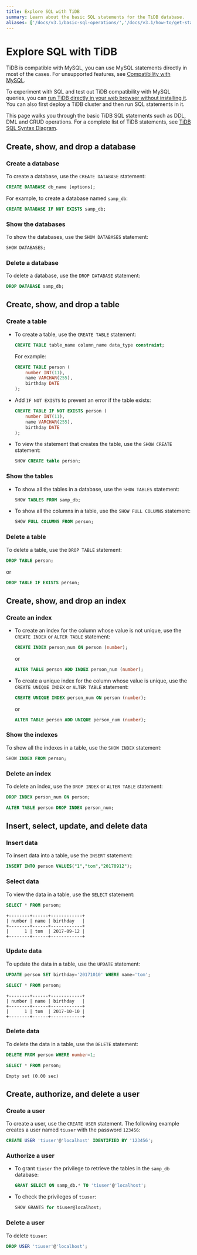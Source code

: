 ```yaml
---
title: Explore SQL with TiDB
summary: Learn about the basic SQL statements for the TiDB database.
aliases: ['/docs/v3.1/basic-sql-operations/','/docs/v3.1/how-to/get-started/explore-sql/']
---
```


# Explore SQL with TiDB

TiDB is compatible with MySQL, you can use MySQL statements directly in most of the cases. For unsupported features, see [Compatibility with MySQL](/mysql-compatibility.md#unsupported-features).

To experiment with SQL and test out TiDB compatibility with MySQL queries, you can [run TiDB directly in your web browser without installing it](https://tour.tidb.io/). You can also first deploy a TiDB cluster and then run SQL statements in it.

This page walks you through the basic TiDB SQL statements such as DDL, DML and CRUD operations. For a complete list of TiDB statements, see [TiDB SQL Syntax Diagram](https://pingcap.github.io/sqlgram/).

## Create, show, and drop a database

### Create a database

To create a database, use the `CREATE DATABASE` statement:


```sql
CREATE DATABASE db_name [options];
```

For example, to create a database named `samp_db`:


```sql
CREATE DATABASE IF NOT EXISTS samp_db;
```

### Show the databases

To show the databases, use the `SHOW DATABASES` statement:


```sql
SHOW DATABASES;
```

### Delete a database

To delete a database, use the `DROP DATABASE` statement:


```sql
DROP DATABASE samp_db;
```

## Create, show, and drop a table

### Create a table

- To create a table, use the `CREATE TABLE` statement:

    
    ```sql
    CREATE TABLE table_name column_name data_type constraint;
    ```

    For example:

    
    ```sql
    CREATE TABLE person (
        number INT(11),
        name VARCHAR(255),
        birthday DATE
    );
    ```

- Add `IF NOT EXISTS` to prevent an error if the table exists:

    
    ```sql
    CREATE TABLE IF NOT EXISTS person (
        number INT(11),
        name VARCHAR(255),
        birthday DATE
    );
    ```

- To view the statement that creates the table, use the `SHOW CREATE` statement:

    
    ```sql
    SHOW CREATE table person;
    ```

### Show the tables

- To show all the tables in a database, use the `SHOW TABLES` statement:

    
    ```sql
    SHOW TABLES FROM samp_db;
    ```

- To show all the columns in a table, use the `SHOW FULL COLUMNS` statement:

    
    ```sql
    SHOW FULL COLUMNS FROM person;
    ```

### Delete a table

To delete a table, use the `DROP TABLE` statement:


```sql
DROP TABLE person;
```

or


```sql
DROP TABLE IF EXISTS person;
```

## Create, show, and drop an index

### Create an index

- To create an index for the column whose value is not unique, use the `CREATE INDEX` or `ALTER TABLE` statement:

    
    ```sql
    CREATE INDEX person_num ON person (number);
    ```

    or

    
    ```sql
    ALTER TABLE person ADD INDEX person_num (number);
    ```

- To create a unique index for the column whose value is unique, use the `CREATE UNIQUE INDEX` or `ALTER TABLE` statement:

    
    ```sql
    CREATE UNIQUE INDEX person_num ON person (number);
    ```

    or

    
    ```sql
    ALTER TABLE person ADD UNIQUE person_num (number);
    ```

### Show the indexes

To show all the indexes in a table, use the `SHOW INDEX` statement:


```sql
SHOW INDEX FROM person;
```

### Delete an index

To delete an index, use the `DROP INDEX` or `ALTER TABLE` statement:


```sql
DROP INDEX person_num ON person;
```


```sql
ALTER TABLE person DROP INDEX person_num;
```

## Insert, select, update, and delete data

### Insert data

To insert data into a table, use the `INSERT` statement:


```sql
INSERT INTO person VALUES("1","tom","20170912");
```

### Select data

To view the data in a table, use the `SELECT` statement:


```sql
SELECT * FROM person;
```

```
+--------+------+------------+
| number | name | birthday   |
+--------+------+------------+
|      1 | tom  | 2017-09-12 |
+--------+------+------------+
```

### Update data

To update the data in a table, use the `UPDATE` statement:


```sql
UPDATE person SET birthday='20171010' WHERE name='tom';
```


```sql
SELECT * FROM person;
```

```
+--------+------+------------+
| number | name | birthday   |
+--------+------+------------+
|      1 | tom  | 2017-10-10 |
+--------+------+------------+
```

### Delete data

To delete the data in a table, use the `DELETE` statement:


```sql
DELETE FROM person WHERE number=1;
```


```sql
SELECT * FROM person;
```

```
Empty set (0.00 sec)
```

## Create, authorize, and delete a user

### Create a user

To create a user, use the `CREATE USER` statement. The following example creates a user named `tiuser` with the password `123456`:


```sql
CREATE USER 'tiuser'@'localhost' IDENTIFIED BY '123456';
```

### Authorize a user

- To grant `tiuser` the privilege to retrieve the tables in the `samp_db` database:

    
    ```sql
    GRANT SELECT ON samp_db.* TO 'tiuser'@'localhost';
    ```

- To check the privileges of `tiuser`:

    
    ```sql
    SHOW GRANTS for tiuser@localhost;
    ```

### Delete a user

To delete `tiuser`:


```sql
DROP USER 'tiuser'@'localhost';
```
